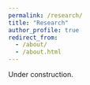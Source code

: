 ```yaml
---
permalink: /research/
title: "Research"
author_profile: true
redirect_from:
  - /about/
  - /about.html
---
```


Under construction.
